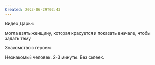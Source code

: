 ```yaml
---
Created: 2023-06-29T02:43
---
```

Видео Дарьи:

могла взять женщину, которая красуется и показать вначале, чтобы задать тему

Знакомство с героем

Незнакомый человек. 2-3 минуты. Без склеек.
